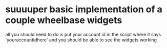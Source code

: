 # suuuuper basic implementation of a couple wheelbase widgets

all you should need to do is put your account id in the script where it says 'youraccountidhere' and you should be able to see the widgets working
